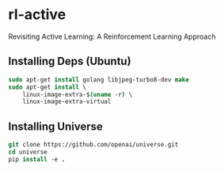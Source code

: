 # rl-active
Revisiting Active Learning: A Reinforcement Learning Approach


## Installing Deps (Ubuntu)

```csh
sudo apt-get install golang libjpeg-turbo8-dev make
sudo apt-get install \
    linux-image-extra-$(uname -r) \
    linux-image-extra-virtual
```

## Installing Universe
```csh
git clone https://github.com/openai/universe.git
cd universe
pip install -e .
```
